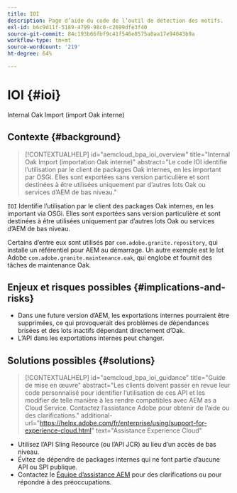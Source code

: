 ```yaml
---
title: IOI
description: Page d’aide du code de l’outil de détection des motifs.
exl-id: b6c9d11f-5189-4799-98c0-c2699dfe3f40
source-git-commit: 84c193b66fbf9c41f546e8575a0aa17e94043b9a
workflow-type: tm+mt
source-wordcount: '219'
ht-degree: 64%

---
```


# IOI {#ioi}

Internal Oak Import (import Oak interne)

## Contexte {#background}

>[!CONTEXTUALHELP]
>id="aemcloud_bpa_ioi_overview"
>title="Internal Oak Import (importation Oak interne)"
>abstract="Le code IOI identifie l’utilisation par le client de packages Oak internes, en les important par OSGi. Elles sont exportées sans version particulière et sont destinées à être utilisées uniquement par d’autres lots Oak ou services d’AEM de bas niveau."

`IOI`  Identifie l’utilisation par le client des packages Oak internes, en les important via OSGi. Elles sont exportées sans version particulière et sont destinées à être utilisées uniquement par d’autres lots Oak ou services d’AEM de bas niveau.

Certains d’entre eux sont utilisés par `com.adobe.granite.repository`, qui installe un référentiel pour AEM au démarrage. Un autre exemple est le lot Adobe `com.adobe.granite.maintenance.oak`, qui englobe et fournit des tâches de maintenance Oak.

## Enjeux et risques possibles {#implications-and-risks}

* Dans une future version d’AEM, les exportations internes pourraient être supprimées, ce qui provoquerait des problèmes de dépendances brisées et des lots inactifs dépendant directement d’Oak.
* L’API dans les exportations internes peut changer.

## Solutions possibles {#solutions}

>[!CONTEXTUALHELP]
>id="aemcloud_bpa_ioi_guidance"
>title="Guide de mise en œuvre"
>abstract="Les clients doivent passer en revue leur code personnalisé pour identifier l’utilisation de ces API et les modifier de telle manière à les rendre compatibles avec AEM as a Cloud Service. Contactez l’assistance Adobe pour obtenir de l’aide ou des clarifications."
>additional-url="https://helpx.adobe.com/fr/enterprise/using/support-for-experience-cloud.html" text="Assistance Experience Cloud"

* Utilisez l’API Sling Resource (ou l’API JCR) au lieu d’un accès de bas niveau.
* Évitez de dépendre de packages internes qui ne font partie d’aucune API ou SPI publique.
* Contactez le [Équipe d’assistance AEM](https://helpx.adobe.com/fr/enterprise/using/support-for-experience-cloud.html) pour des clarifications ou pour répondre à des préoccupations.
